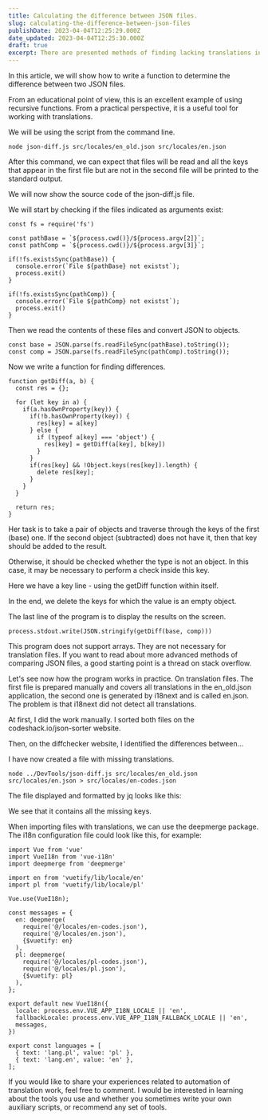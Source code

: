 ```yaml
---
title: Calculating the difference between JSON files.
slug: calculating-the-difference-between-json-files
publishDate: 2023-04-04T12:25:29.000Z
date_updated: 2023-04-04T12:25:30.000Z
draft: true
excerpt: There are presented methods of finding lacking translations in json files with dictionaries.
---
```


In this article, we will show how to write a function to determine the difference between two JSON files.

From an educational point of view, this is an excellent example of using recursive functions. From a practical perspective, it is a useful tool for working with translations.

We will be using the script from the command line.

```
node json-diff.js src/locales/en_old.json src/locales/en.json
```

After this command, we can expect that files will be read and all the keys that appear in the first file but are not in the second file will be printed to the standard output.

We will now show the source code of the json-diff.js file.

We will start by checking if the files indicated as arguments exist:

```
const fs = require('fs')

const pathBase = `${process.cwd()}/${process.argv[2]}`;
const pathComp = `${process.cwd()}/${process.argv[3]}`;

if(!fs.existsSync(pathBase)) {
  console.error(`File ${pathBase} not existst`);
  process.exit()
}

if(!fs.existsSync(pathComp)) {
  console.error(`File ${pathComp} not existst`);
  process.exit()
}
```

Then we read the contents of these files and convert JSON to objects.

```
const base = JSON.parse(fs.readFileSync(pathBase).toString());
const comp = JSON.parse(fs.readFileSync(pathComp).toString());
```

Now we write a function for finding differences.

```
function getDiff(a, b) {
  const res = {};

  for (let key in a) {
    if(a.hasOwnProperty(key)) {
      if(!b.hasOwnProperty(key)) {
        res[key] = a[key]
      } else {
        if (typeof a[key] === 'object') {
          res[key] = getDiff(a[key], b[key])
        }
      }
      if(res[key] && !Object.keys(res[key]).length) {
        delete res[key];
      }
    }
  }

  return res;
}
```

Her task is to take a pair of objects and traverse through the keys of the first (base) one. If the second object (subtracted) does not have it, then that key should be added to the result.

Otherwise, it should be checked whether the type is not an object. In this case, it may be necessary to perform a check inside this key.

Here we have a key line - using the getDiff function within itself.

In the end, we delete the keys for which the value is an empty object.

The last line of the program is to display the results on the screen.

```
process.stdout.write(JSON.stringify(getDiff(base, comp)))
```

This program does not support arrays. They are not necessary for translation files. If you want to read about more advanced methods of comparing JSON files, a good starting point is a thread on stack overflow.

Let's see now how the program works in practice. On translation files. The first file is prepared manually and covers all translations in the en\_old.json application, the second one is generated by i18next and is called en.json. The problem is that i18next did not detect all translations.

At first, I did the work manually. I sorted both files on the codeshack.io/json-sorter website.

Then, on the diffchecker website, I identified the differences between...

I have now created a file with missing translations.

```
node ../DevTools/json-diff.js src/locales/en_old.json src/locales/en.json > src/locales/en-codes.json
```

The file displayed and formatted by jq looks like this:

We see that it contains all the missing keys.

When importing files with translations, we can use the deepmerge package. The i18n configuration file could look like this, for example:

```
import Vue from 'vue'
import VueI18n from 'vue-i18n'
import deepmerge from 'deepmerge'

import en from 'vuetify/lib/locale/en'
import pl from 'vuetify/lib/locale/pl'

Vue.use(VueI18n);

const messages = {
  en: deepmerge(
    require('@/locales/en-codes.json'),
    require('@/locales/en.json'),
    {$vuetify: en}
  ),
  pl: deepmerge(
    require('@/locales/pl-codes.json'),
    require('@/locales/pl.json'),
    {$vuetify: pl}
  ),
};

export default new VueI18n({
  locale: process.env.VUE_APP_I18N_LOCALE || 'en',
  fallbackLocale: process.env.VUE_APP_I18N_FALLBACK_LOCALE || 'en',
  messages,
})

export const languages = [
  { text: 'lang.pl', value: 'pl' },
  { text: 'lang.en', value: 'en' },
];
```

If you would like to share your experiences related to automation of translation work, feel free to comment. I would be interested in learning about the tools you use and whether you sometimes write your own auxiliary scripts, or recommend any set of tools.
